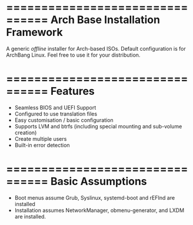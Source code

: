 ================================
Arch Base Installation Framework
================================
A generic *offline* installer for Arch-based ISOs. Default configuration is for ArchBang Linux.
Feel free to use it for your distribution.

================================
Features
================================
+ Seamless BIOS and UEFI Support
+ Configured to use translation files
+ Easy customisation / basic configuration
+ Supports LVM and btrfs (including special mounting and sub-volume creation)
+ Create multiple users
+ Built-in error detection

================================
Basic Assumptions
================================
+ Boot menus assume Grub, Syslinux, systemd-boot and rEFInd are installed
+ Installation assumes NetworkManager, obmenu-generator, and LXDM are installed.
